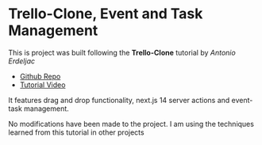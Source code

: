 # Trello-Clone, Event and Task Management

This is project was built following the **Trello-Clone** tutorial by *Antonio Erdeljac*
- [Github Repo](https://www.codewithantonio.com/projects/trello-clone)
- [Tutorial Video](https://www.codewithantonio.com/projects/trello-clone)

It features drag and drop functionality, next.js 14 server actions and event-task management.

No modifications have been made to the project. I am using the techniques learned from this tutorial in other projects
